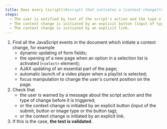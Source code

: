 ```yaml
---
title: Does every [script](#script) that initiates a [context change](#context-change) meet one of these conditions?
steps:
  - The user is notified by text of the script's action and the type of change before it is triggered.
  - The context change is initiated by an explicit button (input of type `submit`, `button` or `image`, or `<button>` tag).
  - The context change is initiated by an explicit link.
---
```


1. Find all the JavaScript events in the document which initiate a context change, for example
   - dynamic updating of form fields;
   - the opening of a new page when an option in a selection list is activated (`<select>` element);
   - AJAX updating of an essential part of the page;
   - automatic launch of a video player when a playlist is selected;
   - focus manipulation to change the user's current position on the page.
2. Check that
   - the user is warned by a message about the script action and the type of change before it is triggered;
   - or the context change is initiated by an explicit button (input of the submit, button or image type or the button tag);
   - or the context change is initiated by an explicit link.
3. If this is the case, **the test is validated**.
